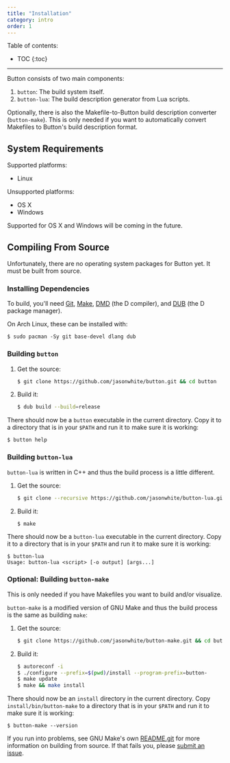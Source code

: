 ```yaml
---
title: "Installation"
category: intro
order: 1
---
```


Table of contents:

* TOC
{:toc}

---

Button consists of two main components:

 1. `button`: The build system itself.
 2. `button-lua`: The build description generator from Lua scripts.

Optionally, there is also the Makefile-to-Button build description converter
(`button-make`). This is only needed if you want to automatically convert
Makefiles to Button's build description format.

## System Requirements

Supported platforms:

 * Linux

Unsupported platforms:

 * OS X
 * Windows

Supported for OS X and Windows will be coming in the future.

## Compiling From Source

Unfortunately, there are no operating system packages for Button yet. It must be
built from source.

### Installing Dependencies

To build, you'll need [Git][], [Make][], [DMD][] (the D compiler), and [DUB][]
(the D package manager).

On Arch Linux, these can be installed with:

    $ sudo pacman -Sy git base-devel dlang dub

[Git]: https://git-scm.com/
[Make]: https://www.gnu.org/software/make/
[DMD]: http://dlang.org/download.html
[DUB]: http://code.dlang.org/download

### Building `button`

 1. Get the source:

    ```bash
    $ git clone https://github.com/jasonwhite/button.git && cd button
    ```

 2. Build it:

    ```bash
    $ dub build --build=release
    ```

There should now be a `button` executable in the current directory. Copy it to a
directory that is in your `$PATH` and run it to make sure it is working:

    $ button help

### Building `button-lua`

`button-lua` is written in C++ and thus the build process is a little different.

 1. Get the source:

    ```bash
    $ git clone --recursive https://github.com/jasonwhite/button-lua.git && cd button-lua
    ```

 2. Build it:

    ```
    $ make
    ```

There should now be a `button-lua` executable in the current directory. Copy it
to a directory that is in your `$PATH` and run it to make sure it is working:

    $ button-lua
    Usage: button-lua <script> [-o output] [args...]

### Optional: Building `button-make`

This is only needed if you have Makefiles you want to build and/or visualize.

`button-make` is a modified version of GNU Make and thus the build process is
the same as building `make`:

 1. Get the source:

    ```bash
    $ git clone https://github.com/jasonwhite/button-make.git && cd button-make
    ```

 2. Build it:

    ```bash
    $ autoreconf -i
    $ ./configure --prefix=$(pwd)/install --program-prefix=button-
    $ make update
    $ make && make install
    ```

There should now be an `install` directory in the current directory. Copy
`install/bin/button-make` to a directory that is in your `$PATH` and run it to
make sure it is working:

    $ button-make --version

If you run into problems, see GNU Make's own [README.git][] for more information
on building from source. If that fails you, please [submit an
issue](https://github.com/jasonwhite/button-make/issues).

[README.git]: https://github.com/jasonwhite/button-make/blob/master/README.git
